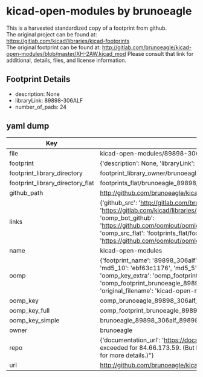 # kicad-open-modules by brunoeagle  
This is a harvested standardized copy of a footprint from github.  
The original project can be found at:  
https://gitlab.com/kicad/libraries/kicad-footprints  
The original footprint can be found at:
http://gitlab.com/brunoeagle/kicad-open-modules/blob/master/XH-2AW.kicad_mod
Please consult that link for additional, details, files, and license information.  
## Footprint Details
* description: None  
* libraryLink: 89898-306ALF  
* number_of_pads: 24  
## yaml dump  
| Key | Value |  
| --- | --- |  
| file | kicad-open-modules/89898-306ALF.kicad_mod |  
| footprint | {'description': None, 'libraryLink': '89898-306ALF', 'number_of_pads': 24} |  
| footprint_library_directory | footprint_library_owner/brunoeagle_kicad-open-modules |  
| footprint_library_directory_flat | footprints_flat/brunoeagle_89898_306alf_89898_306alf/working |  
| github_path | http://github.com/brunoeagle/kicad-open-modules/blob/master/89898-306ALF.kicad_mod |  
| links | {'github_src': 'http://gitlab.com/brunoeagle/kicad-open-modules/blob/master/XH-2AW.kicad_mod', 'github_src_repo': 'https://gitlab.com/kicad/libraries/kicad-footprints', 'oomp_bot': 'footprints/brunoeagle_89898_306alf_89898_306alf/working', 'oomp_bot_github': 'https://github.com/oomlout/oomlout_oomp_footprint_bot/tree/main/footprints/brunoeagle_89898_306alf_89898_306alf/working', 'oomp_src_flat': 'footprints_flat/footprints_flat/brunoeagle_89898_306alf_89898_306alf/working', 'oomp_src_flat_github': 'https://github.com/oomlout/oomlout_oomp_footprint_src/tree/main/footprints_flat/brunoeagle_89898_306alf_89898_306alf/working'} |  
| name | kicad-open-modules |  
| oomp | {'footprint_name': '89898_306alf', 'library_name': '89898_306alf_kicad_mod', 'md5': 'ebf63c1176e4227ba07ae810cec0dfcd', 'md5_10': 'ebf63c1176', 'md5_5': 'ebf63', 'md5_6': 'ebf63c', 'oomp_key': 'oomp_brunoeagle_89898_306alf_89898_306alf', 'oomp_key_extra': 'oomp_footprint_brunoeagle_89898_306alf_89898_306alf', 'oomp_key_full': 'oomp_footprint_brunoeagle_89898_306alf_89898_306alf_ebf63c', 'oomp_key_simple': 'brunoeagle_89898_306alf_89898_306alf', 'original_filename': 'kicad-open-modules/89898-306ALF.kicad_mod', 'owner_name': 'brunoeagle'} |  
| oomp_key | oomp_brunoeagle_89898_306alf_89898_306alf |  
| oomp_key_full | oomp_footprint_brunoeagle_89898_306alf_89898_306alf |  
| oomp_key_simple | brunoeagle_89898_306alf_89898_306alf |  
| owner | brunoeagle |  
| repo | {'documentation_url': 'https://docs.github.com/rest/overview/resources-in-the-rest-api#rate-limiting', 'message': "API rate limit exceeded for 84.66.173.59. (But here's the good news: Authenticated requests get a higher rate limit. Check out the documentation for more details.)"} |  
| url | http://github.com/brunoeagle/kicad-open-modules |  

